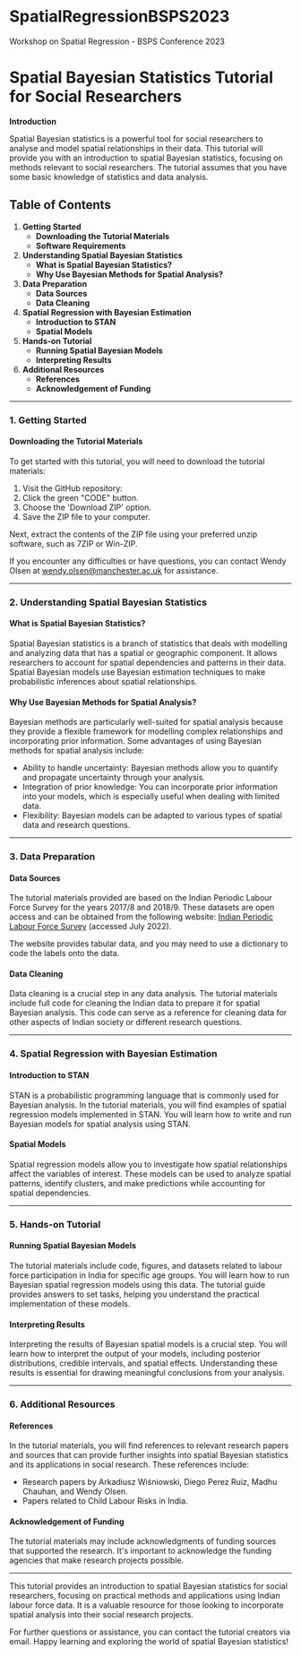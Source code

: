 # SpatialRegressionBSPS2023
Workshop on Spatial Regression - BSPS Conference 2023

# Spatial Bayesian Statistics Tutorial for Social Researchers

**Introduction**

Spatial Bayesian statistics is a powerful tool for social researchers to analyse and model spatial relationships in their data. This tutorial will provide you with an introduction to spatial Bayesian statistics, focusing on methods relevant to social researchers. The tutorial assumes that you have some basic knowledge of statistics and data analysis.

## Table of Contents
1. **Getting Started**
    - **Downloading the Tutorial Materials**
    - **Software Requirements**
2. **Understanding Spatial Bayesian Statistics**
    - **What is Spatial Bayesian Statistics?**
    - **Why Use Bayesian Methods for Spatial Analysis?**
3. **Data Preparation**
    - **Data Sources**
    - **Data Cleaning**
4. **Spatial Regression with Bayesian Estimation**
    - **Introduction to STAN**
    - **Spatial Models**
5. **Hands-on Tutorial**
    - **Running Spatial Bayesian Models**
    - **Interpreting Results**
6. **Additional Resources**
    - **References**
    - **Acknowledgement of Funding**

---

### 1. Getting Started

#### Downloading the Tutorial Materials

To get started with this tutorial, you will need to download the tutorial materials:

1. Visit the GitHub repository: 
2. Click the green "CODE" button.
3. Choose the 'Download ZIP' option.
4. Save the ZIP file to your computer.

Next, extract the contents of the ZIP file using your preferred unzip software, such as 7ZIP or Win-ZIP.

If you encounter any difficulties or have questions, you can contact Wendy Olsen at wendy.olsen@manchester.ac.uk for assistance.

---

### 2. Understanding Spatial Bayesian Statistics

#### What is Spatial Bayesian Statistics?

Spatial Bayesian statistics is a branch of statistics that deals with modelling and analyzing data that has a spatial or geographic component. It allows researchers to account for spatial dependencies and patterns in their data. Spatial Bayesian models use Bayesian estimation techniques to make probabilistic inferences about spatial relationships.

#### Why Use Bayesian Methods for Spatial Analysis?

Bayesian methods are particularly well-suited for spatial analysis because they provide a flexible framework for modelling complex relationships and incorporating prior information. Some advantages of using Bayesian methods for spatial analysis include:

- Ability to handle uncertainty: Bayesian methods allow you to quantify and propagate uncertainty through your analysis.
- Integration of prior knowledge: You can incorporate prior information into your models, which is especially useful when dealing with limited data.
- Flexibility: Bayesian models can be adapted to various types of spatial data and research questions.

---

### 3. Data Preparation

#### Data Sources

The tutorial materials provided are based on the Indian Periodic Labour Force Survey for the years 2017/8 and 2018/9. These datasets are open access and can be obtained from the following website: [Indian Periodic Labour Force Survey](https://mospi.gov.in/web/mospi/download-tables-data/-/reports/view/templateOne/29001?q=TBDCAT) (accessed July 2022).

The website provides tabular data, and you may need to use a dictionary to code the labels onto the data.

#### Data Cleaning

Data cleaning is a crucial step in any data analysis. The tutorial materials include full code for cleaning the Indian data to prepare it for spatial Bayesian analysis. This code can serve as a reference for cleaning data for other aspects of Indian society or different research questions.

---

### 4. Spatial Regression with Bayesian Estimation

#### Introduction to STAN

STAN is a probabilistic programming language that is commonly used for Bayesian analysis. In the tutorial materials, you will find examples of spatial regression models implemented in STAN. You will learn how to write and run Bayesian models for spatial analysis using STAN.

#### Spatial Models

Spatial regression models allow you to investigate how spatial relationships affect the variables of interest. These models can be used to analyze spatial patterns, identify clusters, and make predictions while accounting for spatial dependencies.

---

### 5. Hands-on Tutorial

#### Running Spatial Bayesian Models

The tutorial materials include code, figures, and datasets related to labour force participation in India for specific age groups. You will learn how to run Bayesian spatial regression models using this data. The tutorial guide provides answers to set tasks, helping you understand the practical implementation of these models.

#### Interpreting Results

Interpreting the results of Bayesian spatial models is a crucial step. You will learn how to interpret the output of your models, including posterior distributions, credible intervals, and spatial effects. Understanding these results is essential for drawing meaningful conclusions from your analysis.

---

### 6. Additional Resources

#### References

In the tutorial materials, you will find references to relevant research papers and sources that can provide further insights into spatial Bayesian statistics and its applications in social research. These references include:

- Research papers by Arkadiusz Wiśniowski, Diego Perez Ruiz, Madhu Chauhan, and Wendy Olsen.
- Papers related to Child Labour Risks in India.

#### Acknowledgement of Funding

The tutorial materials may include acknowledgments of funding sources that supported the research. It's important to acknowledge the funding agencies that make research projects possible.

---

This tutorial provides an introduction to spatial Bayesian statistics for social researchers, focusing on practical methods and applications using Indian labour force data. It is a valuable resource for those looking to incorporate spatial analysis into their social research projects.

For further questions or assistance, you can contact the tutorial creators via email. Happy learning and exploring the world of spatial Bayesian statistics!

